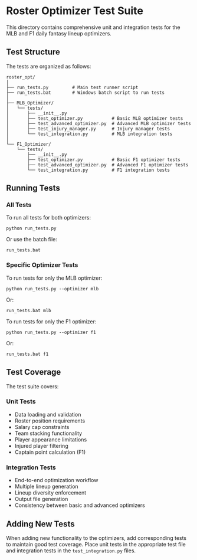 # Roster Optimizer Test Suite

This directory contains comprehensive unit and integration tests for the MLB and F1 daily fantasy lineup optimizers.

## Test Structure

The tests are organized as follows:

```
roster_opt/
│
├── run_tests.py         # Main test runner script
├── run_tests.bat        # Windows batch script to run tests
│
├── MLB_Optimizer/
│   └── tests/
│       ├── __init__.py
│       ├── test_optimizer.py           # Basic MLB optimizer tests
│       ├── test_advanced_optimizer.py  # Advanced MLB optimizer tests
│       ├── test_injury_manager.py      # Injury manager tests
│       └── test_integration.py         # MLB integration tests
│
└── F1_Optimizer/
    └── tests/
        ├── __init__.py
        ├── test_optimizer.py           # Basic F1 optimizer tests
        ├── test_advanced_optimizer.py  # Advanced F1 optimizer tests
        └── test_integration.py         # F1 integration tests
```

## Running Tests

### All Tests

To run all tests for both optimizers:

```
python run_tests.py
```

Or use the batch file:

```
run_tests.bat
```

### Specific Optimizer Tests

To run tests for only the MLB optimizer:

```
python run_tests.py --optimizer mlb
```

Or:

```
run_tests.bat mlb
```

To run tests for only the F1 optimizer:

```
python run_tests.py --optimizer f1
```

Or:

```
run_tests.bat f1
```

## Test Coverage

The test suite covers:

### Unit Tests
- Data loading and validation
- Roster position requirements
- Salary cap constraints
- Team stacking functionality
- Player appearance limitations
- Injured player filtering
- Captain point calculation (F1)

### Integration Tests
- End-to-end optimization workflow
- Multiple lineup generation
- Lineup diversity enforcement
- Output file generation
- Consistency between basic and advanced optimizers

## Adding New Tests

When adding new functionality to the optimizers, add corresponding tests to maintain good test coverage. Place unit tests in the appropriate test file and integration tests in the `test_integration.py` files.
